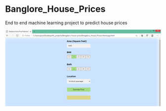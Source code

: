 # Banglore_House_Prices
End to end machine learning project  to predict house prices

![image info](app.PNG)
